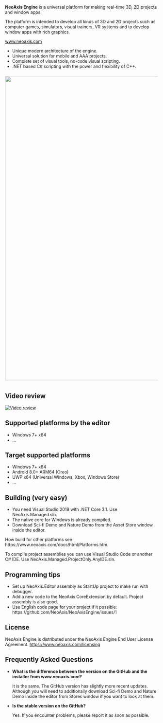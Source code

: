 <b>NeoAxis Engine</b> is a universal platform for making real-time 3D, 2D projects and window apps.

The platform is intended to develop all kinds of 3D and 2D projects such as computer games, simulators, visual trainers, VR systems and to develop window apps with rich graphics.

<a href="https://www.neoaxis.com/">www.neoaxis.com</a>

<ul>
<li>Unique modern architecture of the engine.</li>
<li>Universal solution for mobile and AAA projects.</li>
<li>Complete set of visual tools, no-code visual scripting.</li>
<li>.NET based C# scripting with the power and flexibility of C++.</li>
</ul>

<div class="image" align="center"><a href="https://www.neoaxis.com/images/2021_2/NeoAxis_2021_2_CharacterScene.png"><img src="https://www.neoaxis.com/images/2021_2/NeoAxis_2021_2_CharacterScene.jpg" alt="" width="1000" vspace="10"></a></div>

<h2>Video review</h2>

[![Video review](https://img.youtube.com/vi/nlSIoIIBAuo/0.jpg)](https://www.youtube.com/watch?v=nlSIoIIBAuo)

<h2>Supported platforms by the editor</h2>
<ul>
<li>Windows 7+ x64</li>
<li>...</li>
</ul>

<h2>Target supported platforms</h2>
<ul>
<li>Windows 7+ x64</li>
<li>Android 8.0+ ARM64 (Oreo)</li>
<li>UWP x64 (Universal Windows, Xbox, Windows Store)</li>
<li>...</li>
</ul>

<h2>Building (very easy)</h2>
<ul>
<li>You need Visual Studio 2019 with .NET Core 3.1. Use NeoAxis.Managed.sln.</li>
<li>The native core for Windows is already compiled.</li>
<li>Download Sci-fi Demo and Nature Demo from the Asset Store window inside the editor.</li>
</ul>
How build for other platforms see https://www.neoaxis.com/docs/html/Platforms.htm.

To compile project assemblies you can use Visual Studio Code or another C# IDE. Use NeoAxis.Managed.ProjectOnly.AnyIDE.sln.

<h2>Programming tips</h2>
<ul>
<li>Set up NeoAxis.Editor assembly as StartUp project to make run with debugger.</li>
<li>Add a new code to the NeoAxis.CoreExtension by default. Project assembly is also good.</li>
<li>Use English code page for your project if it possible: https://github.com/NeoAxis/NeoAxisEngine/issues/1</li>
</ul>

<h2>License</h2>

NeoAxis Engine is distributed under the NeoAxis Engine End User License Agreement. https://www.neoaxis.com/licensing

<h2>Frequently Asked Questions</h2>
<ul>
<li><b>What is the difference between the version on the GitHub and the installer from www.neoaxis.com?</b>

It is the same. The GitHub version has slightly more recent updates. Although you will need to additionally download Sci-fi Demo and Nature Demo inside the editor from Stores window if you want to look at them.

<li><b>Is the stable version on the GitHub?</b>

Yes. If you encounter problems, please report it as soon as possible.</li>

</ul>
